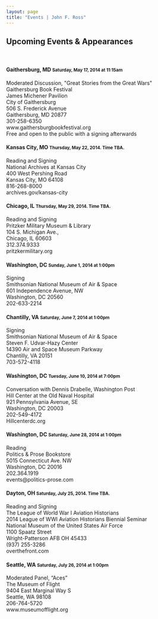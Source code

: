 ```yaml
---
layout: page
title: "Events | John F. Ross"
---
```


<h2>Upcoming Events &amp; Appearances</h2>
<br>

<h4>Gaithersburg, MD <small> Saturday, May 17, 2014 at 11:15am</small></h4>
<p>Moderated Discussion, "Great Stories from the Great Wars"<br>
Gaithersburg Book Festival<br>
James Michener Pavilion<br>
City of Gaithersburg<br>
506 S. Frederick Avenue<br>
Gaithersburg, MD 20877<br>
301-258-6350<br>
www.gaithersburgbookfestival.org<br>
Free and open to the public with a signing afterwards</p>

<h4>Kansas City, MO <small>Thursday, May 22, 2014. Time TBA.</small></h4>
Reading and Signing<br>
National Archives at Kansas City<br>
400 West Pershing Road<br>
Kansas City, MO 64108<br>
816-268-8000<br>
archives.gov/kansas-city</p>

<h4>Chicago, IL <small>Thursday, May 29, 2014. Time TBA.</small></h4>
Reading and Signing<br>
Pritzker Military Museum &amp; Library<br>
104 S. Michigan Ave.,<br>
Chicago, IL 60603<br>
312.374.9333<br>
pritzkermilitary.org</p>

<h4>Washington, DC <small>Sunday, June 1, 2014 at 1:00pm</small></h4>
Signing<br>
Smithsonian National Museum of Air &amp; Space<br>
601 Independence Avenue, NW<br>
Washington, DC 20560<br>
202-633-2214<br>
</p>

<h4>Chantilly, VA <small>Saturday, June 7, 2014 at 1:00pm</small></h4>
Signing<br>
Smithsonian National Museum of Air &amp; Space <br>
Steven F. Udvar-Hazy Center<br>
14390 Air and Space Museum Parkway <br>
Chantilly, VA 20151<br>
703-572-4118</p>

<h4>Washington, DC <small> Tuesday, June 10, 2014 at 7:00pm</small></h4>
<p>Conversation with Dennis Drabelle, Washington Post<br>
Hill Center at the Old Naval Hospital<br>
921 Pennsylvania Avenue, SE<br>
Washington, DC 20003<br>
202-549-4172<br>
Hillcenterdc.org</p>

<h4>Washington, DC <small>Saturday, June 28, 2014 at 1:00pm</small></h4>
Reading<br>
Politics &amp; Prose Bookstore<br>
5015 Connecticut Ave. NW <br>
Washington, DC 20016<br>
202.364.1919<br>
events@politics-prose.com</p>

<h4>Dayton, OH <small>Saturday, July 25, 2014. Time TBA.</small></h4>
Reading and Signing<br>
The League of World War I Aviation Historians<br>
2014 League of WWI Aviation Historians Biennial Seminar<br>
National Museum of the United States Air Force<br>
1100 Spaatz Street<br>
Wright-Patterson AFB OH 45433<br>
(937) 255-3286<br>
overthefront.com</p>

<h4>Seattle, WA <small>Saturday, July 26, 2014 at 1:00pm</small></h4>
Moderated Panel, “Aces”<br>
The Museum of Flight<br>
9404 East Marginal Way S<br>
Seattle, WA 98108<br>
206-764-5720<br>
www.museumofflight.org</p>